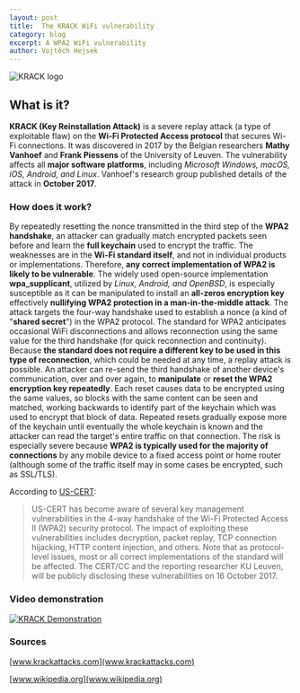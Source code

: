 ```yaml
---
layout: post
title:  The KRACK WiFi vulnerability
category: blog
excerpt: A WPA2 WiFi vulnerability
author: Vojtěch Hejsek
---
```


![KRACK logo](http://liquidporting.github.io/images/KRACK-logo.png)

## What is it?
**KRACK (Key Reinstallation Attack)** is a severe replay attack (a type of exploitable flaw) on the **Wi-Fi Protected Access protocol** that secures Wi-Fi connections.
It was discovered in 2017 by the Belgian researchers **Mathy Vanhoef** and **Frank Piessens** of the University of Leuven.
The vulnerability affects all **major software platforms**, including _Microsoft Windows, macOS, iOS, Android, and Linux_.
Vanhoef's research group published details of the attack in **October 2017**.

### How does it work?
By repeatedly resetting the nonce transmitted in the third step of the **WPA2 handshake**, an attacker can gradually match encrypted packets seen before and learn the **full keychain** used to encrypt the traffic.
The weaknesses are in the **Wi-Fi standard itself**, and not in individual products or implementations. Therefore, **any correct implementation of WPA2 is likely to be vulnerable**.
The widely used open-source implementation **wpa_supplicant**, utilized by _Linux, Android, and OpenBSD_, is especially susceptible as it can be manipulated to install an **all-zeros encryption key**
effectively **nullifying WPA2 protection in a man-in-the-middle attack**.
The attack targets the four-way handshake used to establish a nonce (a kind of "**shared secret**") in the WPA2 protocol. The standard for WPA2 anticipates occasional WiFi disconnections
and allows reconnection using the same value for the third handshake (for quick reconnection and continuity).
Because **the standard does not require a different key to be used in this type of reconnection**, which could be needed at any time, a replay attack is possible.
An attacker can re-send the third handshake of another device's communication, over and over again, to **manipulate** or **reset the WPA2 encryption key repeatedly**.
Each reset causes data to be encrypted using the same values, so blocks with the same content can be seen and matched, working backwards to identify part of the keychain which was used to encrypt that block of data.
Repeated resets gradually expose more of the keychain until eventually the whole keychain is known and the attacker can read the target's entire traffic on that connection.
The risk is especially severe because **WPA2 is typically used for the majority of connections** by any mobile device to a fixed access point or home router (although some of the traffic itself may in some cases be encrypted, such as SSL/TLS).

According to [US-CERT](https://www.us-cert.gov):

> US-CERT has become aware of several key management vulnerabilities in the 4-way handshake of the Wi-Fi Protected Access II (WPA2) security protocol.
> The impact of exploiting these vulnerabilities includes decryption, packet replay, TCP connection hijacking, HTTP content injection, and others.
> Note that as protocol-level issues, most or all correct implementations of the standard will be affected.
> The CERT/CC and the reporting researcher KU Leuven, will be publicly disclosing these vulnerabilities on 16 October 2017.

### Video demonstration

[![KRACK Demonstration](https://img.youtube.com/vi/Oh4WURZoR98/0.jpg)](https://youtu.be/Oh4WURZoR98)

### Sources
[www.krackattacks.com](www.krackattacks.com)

[www.wikipedia.org](www.wikipedia.org)

